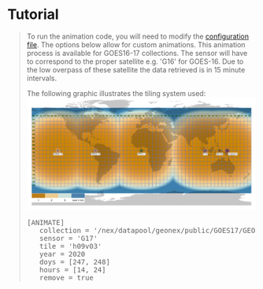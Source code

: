 # Tutorial
>
>
> To run the animation code, you will need to modify the [configuration file](../nex/config/config.toml). The options below allow for custom animations. This animation process is available for GOES16-17 collections. The sensor will have to correspond to the proper satellite e.g. 'G16' for GOES-16. Due to the low overpass of these satellite the data retrieved is in 15 minute intervals.
>
>The following graphic illustrates the tiling system used:
> <img src="img/globalgridsystem.png"/>
>
> <pre>
> [ANIMATE]
>    collection = '/nex/datapool/geonex/public/GOES17/GEONEX-L1G/'
>    sensor = 'G17'
>    tile = 'h09v03'
>    year = 2020
>    doys = [247, 248]
>    hours = [14, 24]
>    remove = true
></pre>